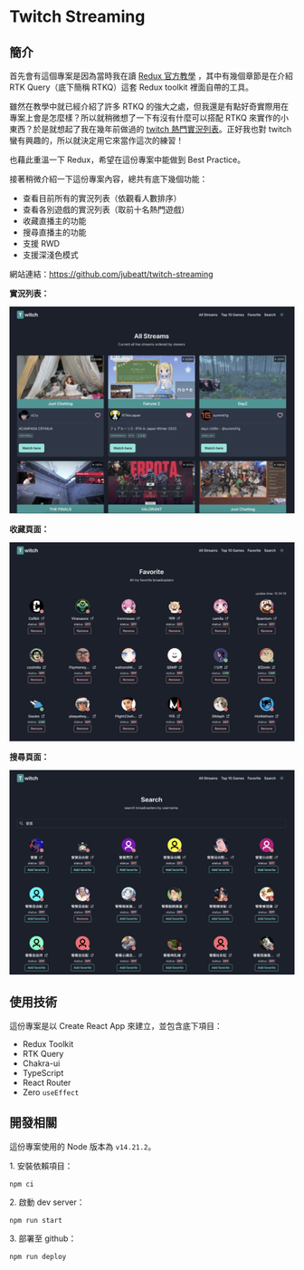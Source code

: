 # Twitch Streaming

## 簡介

首先會有這個專案是因為當時我在讀 [Redux 官方教學](https://redux.js.org/tutorials/essentials/part-1-overview-concepts) ，其中有幾個章節是在介紹 RTK Query（底下簡稱 RTKQ）這套 Redux toolkit 裡面自帶的工具。

雖然在教學中就已經介紹了許多 RTKQ 的強大之處，但我還是有點好奇實際用在專案上會是怎麼樣？所以就稍微想了一下有沒有什麼可以搭配 RTKQ 來實作的小東西？於是就想起了我在幾年前做過的 [twitch 熱門實況列表](https://github.com/jubeatt/Twitch-top-5-games-steams)。正好我也對 twitch 蠻有興趣的，所以就決定用它來當作這次的練習！

也藉此重溫一下 Redux，希望在這份專案中能做到 Best Practice。

接著稍微介紹一下這份專案內容，總共有底下幾個功能：

- 查看目前所有的實況列表（依觀看人數排序）
- 查看各別遊戲的實況列表（取前十名熱門遊戲）
- 收藏直播主的功能
- 搜尋直播主的功能
- 支援 RWD
- 支援深淺色模式

網站連結：https://github.com/jubeatt/twitch-streaming

**實況列表：**

![all-streams](readme-images/all-streams.png)

**收藏頁面：**

![favorite](readme-images/favorite.png)

**搜尋頁面：**

![search](readme-images/search.png)

## 使用技術

這份專案是以 Create React App 來建立，並包含底下項目：

- Redux Toolkit
- RTK Query
- Chakra-ui
- TypeScript
- React Router
- Zero `useEffect`

## 開發相關

這份專案使用的 Node 版本為 `v14.21.2`。

1\. 安裝依賴項目：

```
npm ci
```

2\. 啟動 dev server：

```
npm run start
```

3\. 部署至 github：

```
npm run deploy
```
